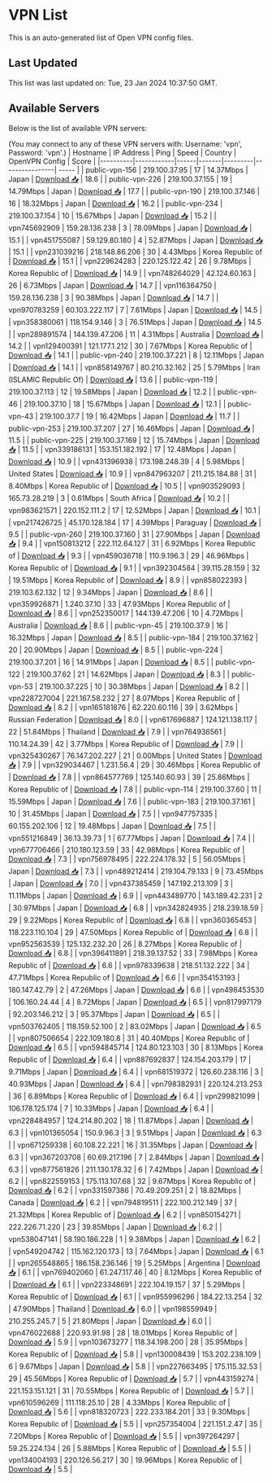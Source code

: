 # VPN List

This is an auto-generated list of Open VPN config files.

## Last Updated

This list was last updated on: Tue, 23 Jan 2024 10:37:50 GMT.

## Available Servers

Below is the list of available VPN servers:

(You may connect to any of these VPN servers with: Username: 'vpn', Password: 'vpn'.)
| Hostname | IP Address | Ping | Speed | Country | OpenVPN Config | Score |
|----------|------------|------|-------|---------|----------------| ----- |
| public-vpn-156 | 219.100.37.95 | 17 | 14.37Mbps | Japan | [Download 📥](./configs/server_0_JP.ovpn) | 18.6 |
| public-vpn-226 | 219.100.37.155 | 19 | 14.79Mbps | Japan | [Download 📥](./configs/server_1_JP.ovpn) | 17.7 |
| public-vpn-190 | 219.100.37.146 | 16 | 18.32Mbps | Japan | [Download 📥](./configs/server_2_JP.ovpn) | 16.2 |
| public-vpn-234 | 219.100.37.154 | 10 | 15.67Mbps | Japan | [Download 📥](./configs/server_3_JP.ovpn) | 15.2 |
| vpn745692909 | 159.28.136.238 | 3 | 78.09Mbps | Japan | [Download 📥](./configs/server_4_JP.ovpn) | 15.1 |
| vpn451755087 | 59.129.80.180 | 4 | 52.87Mbps | Japan | [Download 📥](./configs/server_5_JP.ovpn) | 15.1 |
| vpn231039216 | 218.148.86.206 | 30 | 4.43Mbps | Korea Republic of | [Download 📥](./configs/server_6_KR.ovpn) | 15.1 |
| vpn229624283 | 220.125.122.42 | 26 | 9.78Mbps | Korea Republic of | [Download 📥](./configs/server_7_KR.ovpn) | 14.9 |
| vpn748264029 | 42.124.60.163 | 26 | 6.73Mbps | Japan | [Download 📥](./configs/server_8_JP.ovpn) | 14.7 |
| vpn116364750 | 159.28.136.238 | 3 | 90.38Mbps | Japan | [Download 📥](./configs/server_9_JP.ovpn) | 14.7 |
| vpn970783259 | 60.103.222.117 | 7 | 7.61Mbps | Japan | [Download 📥](./configs/server_10_JP.ovpn) | 14.5 |
| vpn358380061 | 118.154.9.146 | 3 | 76.51Mbps | Japan | [Download 📥](./configs/server_11_JP.ovpn) | 14.5 |
| vpn289891574 | 144.139.47.206 | 11 | 4.31Mbps | Australia | [Download 📥](./configs/server_12_AU.ovpn) | 14.2 |
| vpn129400391 | 121.177.1.212 | 30 | 7.67Mbps | Korea Republic of | [Download 📥](./configs/server_13_KR.ovpn) | 14.1 |
| public-vpn-240 | 219.100.37.221 | 8 | 12.11Mbps | Japan | [Download 📥](./configs/server_14_JP.ovpn) | 14.1 |
| vpn858149767 | 80.210.32.162 | 25 | 5.79Mbps | Iran (ISLAMIC Republic Of) | [Download 📥](./configs/server_15_IR.ovpn) | 13.6 |
| public-vpn-119 | 219.100.37.113 | 12 | 19.58Mbps | Japan | [Download 📥](./configs/server_16_JP.ovpn) | 12.2 |
| public-vpn-46 | 219.100.37.10 | 18 | 15.67Mbps | Japan | [Download 📥](./configs/server_17_JP.ovpn) | 12.1 |
| public-vpn-43 | 219.100.37.7 | 19 | 16.42Mbps | Japan | [Download 📥](./configs/server_18_JP.ovpn) | 11.7 |
| public-vpn-253 | 219.100.37.207 | 27 | 16.46Mbps | Japan | [Download 📥](./configs/server_19_JP.ovpn) | 11.5 |
| public-vpn-225 | 219.100.37.169 | 12 | 15.74Mbps | Japan | [Download 📥](./configs/server_20_JP.ovpn) | 11.5 |
| vpn339186131 | 153.151.182.192 | 17 | 12.48Mbps | Japan | [Download 📥](./configs/server_21_JP.ovpn) | 10.9 |
| vpn431396938 | 173.198.248.39 | 4 | 5.98Mbps | United States | [Download 📥](./configs/server_22_US.ovpn) | 10.9 |
| vpn847963207 | 211.215.184.88 | 31 | 8.40Mbps | Korea Republic of | [Download 📥](./configs/server_23_KR.ovpn) | 10.5 |
| vpn903529093 | 165.73.28.219 | 3 | 0.61Mbps | South Africa | [Download 📥](./configs/server_24_ZA.ovpn) | 10.2 |
| vpn983621571 | 220.152.111.2 | 17 | 12.52Mbps | Japan | [Download 📥](./configs/server_25_JP.ovpn) | 10.1 |
| vpn217426725 | 45.170.128.184 | 17 | 4.39Mbps | Paraguay | [Download 📥](./configs/server_26_PY.ovpn) | 9.5 |
| public-vpn-260 | 219.100.37.160 | 31 | 27.90Mbps | Japan | [Download 📥](./configs/server_27_JP.ovpn) | 9.4 |
| vpn150813212 | 222.112.64.127 | 31 | 6.92Mbps | Korea Republic of | [Download 📥](./configs/server_28_KR.ovpn) | 9.3 |
| vpn459036718 | 110.9.196.3 | 29 | 46.96Mbps | Korea Republic of | [Download 📥](./configs/server_29_KR.ovpn) | 9.1 |
| vpn392304584 | 39.115.28.159 | 32 | 19.51Mbps | Korea Republic of | [Download 📥](./configs/server_30_KR.ovpn) | 8.9 |
| vpn858022393 | 219.103.62.132 | 12 | 9.34Mbps | Japan | [Download 📥](./configs/server_31_JP.ovpn) | 8.6 |
| vpn359926871 | 1.240.37.10 | 33 | 47.93Mbps | Korea Republic of | [Download 📥](./configs/server_32_KR.ovpn) | 8.6 |
| vpn252350017 | 144.139.47.206 | 10 | 4.72Mbps | Australia | [Download 📥](./configs/server_33_AU.ovpn) | 8.6 |
| public-vpn-45 | 219.100.37.9 | 16 | 16.32Mbps | Japan | [Download 📥](./configs/server_34_JP.ovpn) | 8.5 |
| public-vpn-184 | 219.100.37.162 | 20 | 20.90Mbps | Japan | [Download 📥](./configs/server_35_JP.ovpn) | 8.5 |
| public-vpn-224 | 219.100.37.201 | 16 | 14.91Mbps | Japan | [Download 📥](./configs/server_36_JP.ovpn) | 8.5 |
| public-vpn-122 | 219.100.37.62 | 21 | 14.62Mbps | Japan | [Download 📥](./configs/server_37_JP.ovpn) | 8.3 |
| public-vpn-53 | 219.100.37.225 | 10 | 30.38Mbps | Japan | [Download 📥](./configs/server_38_JP.ovpn) | 8.2 |
| vpn228727004 | 221.167.58.232 | 27 | 8.07Mbps | Korea Republic of | [Download 📥](./configs/server_39_KR.ovpn) | 8.2 |
| vpn165181876 | 62.220.60.116 | 39 | 3.62Mbps | Russian Federation | [Download 📥](./configs/server_40_RU.ovpn) | 8.0 |
| vpn617696887 | 124.121.138.117 | 22 | 51.84Mbps | Thailand | [Download 📥](./configs/server_41_TH.ovpn) | 7.9 |
| vpn764936561 | 110.14.24.39 | 42 | 3.77Mbps | Korea Republic of | [Download 📥](./configs/server_42_KR.ovpn) | 7.9 |
| vpn325430267 | 76.147.202.227 | 21 | 0.00Mbps | United States | [Download 📥](./configs/server_43_US.ovpn) | 7.9 |
| vpn329034467 | 1.231.56.4 | 29 | 30.46Mbps | Korea Republic of | [Download 📥](./configs/server_44_KR.ovpn) | 7.8 |
| vpn864577769 | 125.140.60.93 | 39 | 25.86Mbps | Korea Republic of | [Download 📥](./configs/server_45_KR.ovpn) | 7.8 |
| public-vpn-114 | 219.100.37.60 | 11 | 15.59Mbps | Japan | [Download 📥](./configs/server_46_JP.ovpn) | 7.6 |
| public-vpn-183 | 219.100.37.161 | 10 | 31.45Mbps | Japan | [Download 📥](./configs/server_47_JP.ovpn) | 7.5 |
| vpn947757335 | 60.155.202.106 | 12 | 19.48Mbps | Japan | [Download 📥](./configs/server_48_JP.ovpn) | 7.5 |
| vpn551216849 | 36.13.39.73 | 1 | 67.77Mbps | Japan | [Download 📥](./configs/server_49_JP.ovpn) | 7.4 |
| vpn677706466 | 210.180.123.59 | 33 | 42.98Mbps | Korea Republic of | [Download 📥](./configs/server_50_KR.ovpn) | 7.3 |
| vpn756978495 | 222.224.178.32 | 5 | 56.05Mbps | Japan | [Download 📥](./configs/server_51_JP.ovpn) | 7.3 |
| vpn489212414 | 219.104.79.133 | 9 | 73.45Mbps | Japan | [Download 📥](./configs/server_52_JP.ovpn) | 7.0 |
| vpn437385459 | 147.192.213.109 | 3 | 11.11Mbps | Japan | [Download 📥](./configs/server_53_JP.ovpn) | 6.9 |
| vpn443489770 | 143.189.42.231 | 2 | 30.97Mbps | Japan | [Download 📥](./configs/server_54_JP.ovpn) | 6.8 |
| vpn342824935 | 218.239.18.59 | 29 | 9.22Mbps | Korea Republic of | [Download 📥](./configs/server_55_KR.ovpn) | 6.8 |
| vpn360365453 | 118.223.110.104 | 29 | 47.50Mbps | Korea Republic of | [Download 📥](./configs/server_56_KR.ovpn) | 6.8 |
| vpn952563539 | 125.132.232.20 | 26 | 8.27Mbps | Korea Republic of | [Download 📥](./configs/server_57_KR.ovpn) | 6.8 |
| vpn396411891 | 218.39.137.52 | 33 | 7.98Mbps | Korea Republic of | [Download 📥](./configs/server_58_KR.ovpn) | 6.6 |
| vpn978339638 | 218.51.132.222 | 34 | 47.71Mbps | Korea Republic of | [Download 📥](./configs/server_59_KR.ovpn) | 6.6 |
| vpn354153193 | 180.147.42.79 | 2 | 47.26Mbps | Japan | [Download 📥](./configs/server_60_JP.ovpn) | 6.6 |
| vpn498453530 | 106.160.24.44 | 4 | 8.72Mbps | Japan | [Download 📥](./configs/server_61_JP.ovpn) | 6.5 |
| vpn817997179 | 92.203.146.212 | 3 | 95.37Mbps | Japan | [Download 📥](./configs/server_62_JP.ovpn) | 6.5 |
| vpn503762405 | 118.159.52.100 | 2 | 83.02Mbps | Japan | [Download 📥](./configs/server_63_JP.ovpn) | 6.5 |
| vpn807506654 | 222.109.180.8 | 31 | 40.40Mbps | Korea Republic of | [Download 📥](./configs/server_64_KR.ovpn) | 6.5 |
| vpn594845714 | 124.80.123.103 | 30 | 8.13Mbps | Korea Republic of | [Download 📥](./configs/server_65_KR.ovpn) | 6.4 |
| vpn887692837 | 124.154.203.179 | 17 | 9.71Mbps | Japan | [Download 📥](./configs/server_66_JP.ovpn) | 6.4 |
| vpn681519372 | 126.60.238.116 | 3 | 40.93Mbps | Japan | [Download 📥](./configs/server_67_JP.ovpn) | 6.4 |
| vpn798382931 | 220.124.213.253 | 36 | 6.89Mbps | Korea Republic of | [Download 📥](./configs/server_68_KR.ovpn) | 6.4 |
| vpn299821099 | 106.178.125.174 | 7 | 10.33Mbps | Japan | [Download 📥](./configs/server_69_JP.ovpn) | 6.4 |
| vpn228484957 | 124.214.80.202 | 18 | 11.87Mbps | Japan | [Download 📥](./configs/server_70_JP.ovpn) | 6.3 |
| vpn101365054 | 150.9.96.3 | 3 | 9.51Mbps | Japan | [Download 📥](./configs/server_71_JP.ovpn) | 6.3 |
| vpn671259338 | 60.108.22.221 | 16 | 31.35Mbps | Japan | [Download 📥](./configs/server_72_JP.ovpn) | 6.3 |
| vpn367203708 | 60.69.217.196 | 7 | 2.84Mbps | Japan | [Download 📥](./configs/server_73_JP.ovpn) | 6.3 |
| vpn877561826 | 211.130.178.32 | 6 | 7.42Mbps | Japan | [Download 📥](./configs/server_74_JP.ovpn) | 6.2 |
| vpn822559153 | 175.113.107.68 | 32 | 9.67Mbps | Korea Republic of | [Download 📥](./configs/server_75_KR.ovpn) | 6.2 |
| vpn331597386 | 70.49.209.251 | 2 | 18.82Mbps | Canada | [Download 📥](./configs/server_76_CA.ovpn) | 6.2 |
| vpn794819511 | 222.100.212.149 | 37 | 21.32Mbps | Korea Republic of | [Download 📥](./configs/server_77_KR.ovpn) | 6.2 |
| vpn850154271 | 222.226.71.220 | 23 | 39.85Mbps | Japan | [Download 📥](./configs/server_78_JP.ovpn) | 6.2 |
| vpn538047141 | 58.190.186.228 | 1 | 9.38Mbps | Japan | [Download 📥](./configs/server_79_JP.ovpn) | 6.2 |
| vpn549204742 | 115.162.120.173 | 13 | 7.64Mbps | Japan | [Download 📥](./configs/server_80_JP.ovpn) | 6.1 |
| vpn265548865 | 186.158.236.146 | 19 | 5.25Mbps | Argentina | [Download 📥](./configs/server_81_AR.ovpn) | 6.1 |
| vpn769402060 | 61.247.117.46 | 40 | 8.12Mbps | Korea Republic of | [Download 📥](./configs/server_82_KR.ovpn) | 6.1 |
| vpn223348691 | 222.104.19.157 | 37 | 5.29Mbps | Korea Republic of | [Download 📥](./configs/server_83_KR.ovpn) | 6.1 |
| vpn955996296 | 184.22.13.254 | 32 | 47.90Mbps | Thailand | [Download 📥](./configs/server_84_TH.ovpn) | 6.0 |
| vpn198559949 | 210.255.245.7 | 5 | 21.80Mbps | Japan | [Download 📥](./configs/server_85_JP.ovpn) | 6.0 |
| vpn476022688 | 220.93.91.98 | 28 | 18.01Mbps | Korea Republic of | [Download 📥](./configs/server_86_KR.ovpn) | 5.9 |
| vpn103673277 | 118.34.198.200 | 28 | 35.95Mbps | Korea Republic of | [Download 📥](./configs/server_87_KR.ovpn) | 5.8 |
| vpn130008439 | 153.202.238.109 | 6 | 9.67Mbps | Japan | [Download 📥](./configs/server_88_JP.ovpn) | 5.8 |
| vpn227663495 | 175.115.32.53 | 29 | 45.56Mbps | Korea Republic of | [Download 📥](./configs/server_89_KR.ovpn) | 5.7 |
| vpn443159274 | 221.153.151.121 | 31 | 70.55Mbps | Korea Republic of | [Download 📥](./configs/server_90_KR.ovpn) | 5.7 |
| vpn610596269 | 111.118.25.10 | 28 | 4.33Mbps | Korea Republic of | [Download 📥](./configs/server_91_KR.ovpn) | 5.6 |
| vpn818320723 | 222.233.184.201 | 33 | 9.30Mbps | Korea Republic of | [Download 📥](./configs/server_92_KR.ovpn) | 5.5 |
| vpn257354004 | 221.151.2.47 | 35 | 7.20Mbps | Korea Republic of | [Download 📥](./configs/server_93_KR.ovpn) | 5.5 |
| vpn397264297 | 59.25.224.134 | 26 | 5.88Mbps | Korea Republic of | [Download 📥](./configs/server_94_KR.ovpn) | 5.5 |
| vpn134004193 | 220.126.56.217 | 30 | 19.96Mbps | Korea Republic of | [Download 📥](./configs/server_95_KR.ovpn) | 5.5 |

